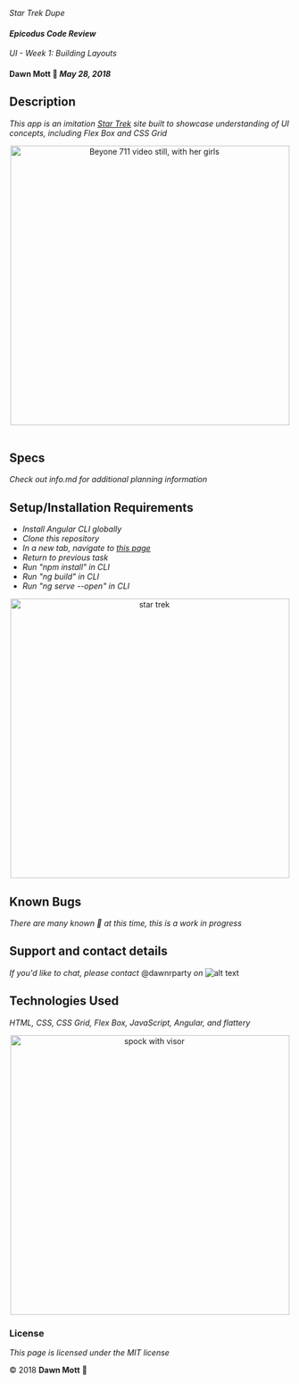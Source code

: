 <!-- Twitter icon from https://github.com/carlsednaoui/gitsocial -->
[1.1]: http://i.imgur.com/tXSoThF.png (twitter icon with padding)
_Star Trek Dupe_

#### _Epicodus Code Review_
_UI - Week 1: Building Layouts_

#### **Dawn Mott** :sunrise_over_mountains: _May 28, 2018_

## Description

_This app is an imitation [Star Trek](http://www.startrek.com/) site built to showcase understanding of UI concepts, including Flex Box and CSS Grid_
<div style="text-align:center"><img src="https://scontent.fsnc1-1.fna.fbcdn.net/v/t1.0-9/21558666_2021084477908047_6214273360370624118_n.jpg?_nc_cat=0&oh=0abf70bdf917cd0b21d455ef5db398dd&oe=5B8F7F8F" alt="Beyone 711 video still, with her girls" width="500"></div>

<br>

## Specs
_Check out info.md for additional planning information_

## Setup/Installation Requirements

* _Install Angular CLI globally_
* _Clone this repository_
* _In a new tab, navigate to [this page](https://youtu.be/OSAOsm1u-OE)_
* _Return to previous task_
* _Run "npm install" in CLI_
* _Run "ng build" in CLI_
* _Run "ng serve --open" in CLI_


<div style="text-align:center"><img src="https://usercontent2.hubstatic.com/13204615_f520.jpg" alt="star trek" width="500"></div>

## Known Bugs

_There are many known :bug: at this time, this is a work in progress_

## Support and contact details

_If you'd like to chat, please contact_ @dawnrparty _on_ ![alt text][1.1]

## Technologies Used

_HTML, CSS, CSS Grid, Flex Box, JavaScript, Angular, and flattery_

<div style="text-align:center"><img src="https://i.gifer.com/HysY.gif" alt="spock with visor" width="500"></div>

### License

*This page is licensed under the MIT license*

&copy; 2018 **Dawn Mott** :sunrise_over_mountains:
